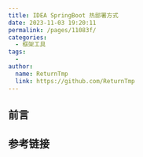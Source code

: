 ```yaml
---
title: IDEA SpringBoot 热部署方式
date: 2023-11-03 19:20:11
permalink: /pages/11083f/
categories:
  - 框架工具
tags:
  - 
author: 
  name: ReturnTmp
  link: https://github.com/ReturnTmp
---
```




## 前言





## 参考链接

